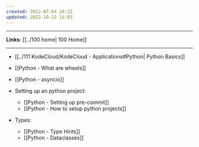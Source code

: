 ```yaml
---
created: 2022-07-04 20:22
updated: 2022-10-22 15:03
---
```

---
**Links**: [[../100 home| 100 Home]]

---
- [[../111 KodeCloud/KodeCloud - Applications#Python| Python Basics]]
- [[Python - What are wheels]]
- [[Python - asyncio]]

- Setting up an python project:
	- [[Python - Setting up pre-commit]]
	- [[Python - How to setup python projects]]

- Types:
	- [[Python - Type Hints]]
	- [[Python - Dataclasses]]